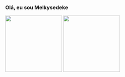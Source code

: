 ### Olá, eu sou Melkysedeke

<div>
    <img height=180cm src="https://github-readme-stats.vercel.app/api?username=Melkysedeke&show_icons=true&theme=dark"/>
    <img height=180cm src="https://github-readme-stats.vercel.app/api/top-langs/?username=Melkysedeke&layout=compact&theme=dark"/>
</div>
